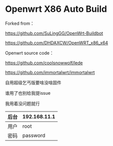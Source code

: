 # Openwrt X86 Auto Build
Forked from：

https://github.com/SuLingGG/OpenWrt-Buildbot

https://github.com/DHDAXCW/OpenWRT_x86_x64

Openwrt source code：

https://github.com/coolsnowwolf/lede

https://github.com/immortalwrt/immortalwrt

自用超级乞丐版要啥没啥固件

谁用了也别给我提issue

我用着没问题就行

后台|192.168.11.1
-|-
用户|root
密码|password
